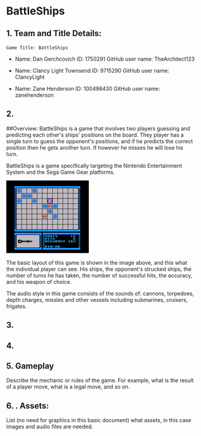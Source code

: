 # BattleShips

## 1. Team and Title Details:
	Game Title: BattleShips
	
-	Name: Dan Gerchcovich
	ID: 1750291 
	GitHub user name: TheArchitect123
	
-	Name: Clancy Light Townsend
	ID: 9715290
	GitHub user name: ClancyLight
	
-	Name: Zane Henderson
	ID: 100498430
	GitHub user name: zanehenderson

## 2. 
##Overview: 
BattleShips is a game that involves two players guessing and predicting each other's ships' positions on the board. They player has a single turn to guess the opponent's positions, and if he predicts the correct position then he gets another turn. If however he misses he will lose his turn. 

BattleShips is a game specifically targeting the Nintendo Entertainment System and the Sega Game Gear platforms.

![VisualStyle](BattleShipVideo.gif)

The basic layout of this game is shown in the image above, and this what the individual player can see. His ships, the opponent's strucked ships, the number of turns he has taken, the number of successful hits, the accuracy, and his weapon of choice.

The audio style in this game consists of the sounds of: cannons, torpedoes, depth charges, missles and other vessels including submarines, cruisers, frigates.

## 3.



## 4.



## 5. Gameplay
Describe the mechanic or rules of the game. For example, what is the result of a
player move, what is a legal move, and so on.


## 6. . Assets:
List (no need for graphics in this basic document) what assets, in this case images
and audio files are needed.